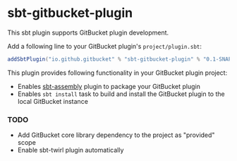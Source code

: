 sbt-gitbucket-plugin
========

This sbt plugin supports GitBucket plugin development.

Add a following line to your GitBucket plugin's `project/plugin.sbt`:

```scala
addSbtPlugin("io.github.gitbucket" % "sbt-gitbucket-plugin" % "0.1-SNAPSHOT")
```

This plugin provides following functionality in your GitBucket plugin project: 

- Enables [sbt-assembly](https://github.com/sbt/sbt-assembly) plugin to package your GitBucket plugin
- Enables `sbt install` task to build and install the GitBucket plugin to the local GitBucket instance

### TODO

- Add GitBucket core library dependency to the project as "provided" scope
- Enable sbt-twirl plugin automatically
